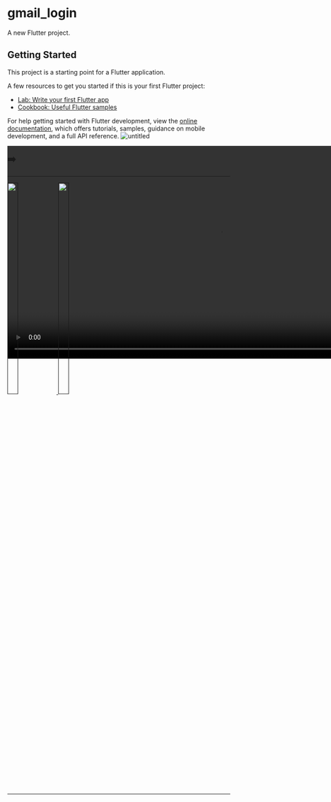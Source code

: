 # gmail_login

A new Flutter project.

## Getting Started

This project is a starting point for a Flutter application.

A few resources to get you started if this is your first Flutter project:

- [Lab: Write your first Flutter app](https://docs.flutter.dev/get-started/codelab)
- [Cookbook: Useful Flutter samples](https://docs.flutter.dev/cookbook)

For help getting started with Flutter development, view the
[online documentation](https://docs.flutter.dev/), which offers tutorials,
samples, guidance on mobile development, and a full API reference.
![untitled](https://github.com/Prafulpatnecha/gmail_login/assets/144161200/c098765f-be1a-4c23-8ccf-f6573c454409)

<video autoplay loop style="width:100%; height: auto; position:absolute; z-index: -1;">
<source src="https://github.com/Prafulpatnecha/gmail_login/assets/144161200/c098765f-be1a-4c23-8ccf-f6573c454409" type="video/gif" />
</video>
<h2>➡️ </h2>
<hr>
<p>
<a href ="">
<img src="https://github.com/Prafulpatnecha/gmail_login/assets/144161200/772e463f-f193-4961-bfd7-0e629c309fe7" width="22%" Height="35%">
<img src="https://github.com/Prafulpatnecha/gmail_login/assets/144161200/58f96508-68b3-4d40-8c66-e10d38a25885" width="22%" Height="35%">
</a>
</p>
<hr>
